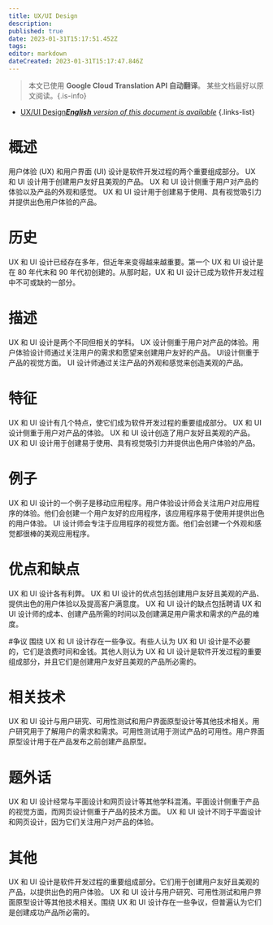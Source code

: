 ```yaml
---
title: UX/UI Design
description: 
published: true
date: 2023-01-31T15:17:51.452Z
tags: 
editor: markdown
dateCreated: 2023-01-31T15:17:47.846Z
---
```


> 本文已使用 **Google Cloud Translation API 自动翻译**。
某些文档最好以原文阅读。{.is-info}

- [UX/UI Design***English** version of this document is available*](/en/Knowledge-base/Dictionary/uxui-design)
{.links-list}


# 概述
用户体验 (UX) 和用户界面 (UI) 设计是软件开发过程的两个重要组成部分。 UX 和 UI 设计用于创建用户友好且美观的产品。 UX 和 UI 设计侧重于用户对产品的体验以及产品的外观和感觉。 UX 和 UI 设计用于创建易于使用、具有视觉吸引力并提供出色用户体验的产品。

# 历史
UX 和 UI 设计已经存在多年，但近年来变得越来越重要。第一个 UX 和 UI 设计是在 80 年代末和 90 年代初创建的。从那时起，UX 和 UI 设计已成为软件开发过程中不可或缺的一部分。

# 描述
UX 和 UI 设计是两个不同但相关的学科。 UX 设计侧重于用户对产品的体验。用户体验设计师通过关注用户的需求和愿望来创建用户友好的产品。 UI设计侧重于产品的视觉方面。 UI 设计师通过关注产品的外观和感觉来创造美观的产品。

# 特征
UX 和 UI 设计有几个特点，使它们成为软件开发过程的重要组成部分。 UX 和 UI 设计侧重于用户对产品的体验。 UX 和 UI 设计创造了用户友好且美观的产品。 UX 和 UI 设计用于创建易于使用、具有视觉吸引力并提供出色用户体验的产品。

# 例子
UX 和 UI 设计的一个例子是移动应用程序。用户体验设计师会关注用户对应用程序的体验。他们会创建一个用户友好的应用程序，该应用程序易于使用并提供出色的用户体验。 UI 设计师会专注于应用程序的视觉方面。他们会创建一个外观和感觉都很棒的美观应用程序。

# 优点和缺点
UX 和 UI 设计各有利弊。 UX 和 UI 设计的优点包括创建用户友好且美观的产品、提供出色的用户体验以及提高客户满意度。 UX 和 UI 设计的缺点包括聘请 UX 和 UI 设计师的成本、创建产品所需的时间以及创建满足用户需求和需求的产品的难度。

#争议
围绕 UX 和 UI 设计存在一些争议。有些人认为 UX 和 UI 设计是不必要的，它们是浪费时间和金钱。其他人则认为 UX 和 UI 设计是软件开发过程的重要组成部分，并且它们是创建用户友好且美观的产品所必需的。

# 相关技术
UX 和 UI 设计与用户研究、可用性测试和用户界面原型设计等其他技术相关。用户研究用于了解用户的需求和需求。可用性测试用于测试产品的可用性。用户界面原型设计用于在产品发布之前创建产品原型。

# 题外话
UX 和 UI 设计经常与平面设计和网页设计等其他学科混淆。平面设计侧重于产品的视觉方面，而网页设计侧重于产品的技术方面。 UX 和 UI 设计不同于平面设计和网页设计，因为它们关注用户对产品的体验。

# 其他
UX 和 UI 设计是软件开发过程的重要组成部分。它们用于创建用户友好且美观的产品，以提供出色的用户体验。 UX 和 UI 设计与用户研究、可用性测试和用户界面原型设计等其他技术相关。围绕 UX 和 UI 设计存在一些争议，但普遍认为它们是创建成功产品所必需的。
